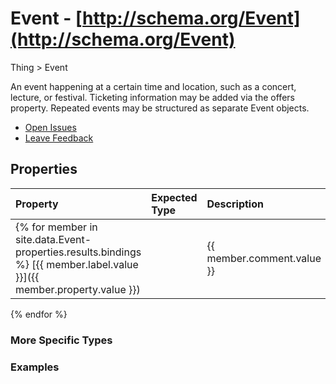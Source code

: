 # Event - [http://schema.org/Event](http://schema.org/Event)

Thing > Event

An event happening at a certain time and location, such as a concert, lecture, or festival. Ticketing information may be added via the offers property. Repeated events may be structured as separate Event objects.

* [Open Issues](#)
* [Leave Feedback](#)


## Properties

Property | Expected Type | Description | From Class
:--- | :--- | :--- | :--- 
{% for member in site.data.Event-properties.results.bindings %} [{{ member.label.value }}]({{ member.property.value }}) |  | {{ member.comment.value }} | {{ member.classes.value }}
{% endfor %}


### More Specific Types

### Examples

